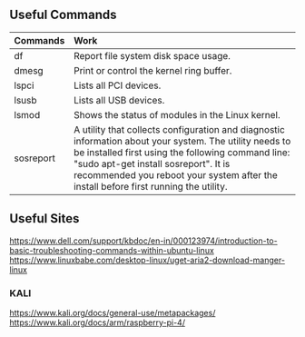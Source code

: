 ## Useful Commands
|Commands | Work |
|:--------|:-----|
| df	| Report file system disk space usage.	| 	df -h |
| dmesg		| Print or control the kernel ring buffer.	| 	dmesg |
| lspci		| Lists all PCI devices.	| 	lspci |
| lsusb		| Lists all USB devices.	| 	lsusb |
| lsmod		| Shows the status of modules in the Linux kernel.| lsmod |
| sosreport		| A utility that collects configuration and diagnostic information about your system. The utility needs to be installed first using the following command line: "sudo apt-get install sosreport". It is recommended you reboot your system after the install before first running the utility.	| 	sosreport |

## Useful Sites
https://www.dell.com/support/kbdoc/en-in/000123974/introduction-to-basic-troubleshooting-commands-within-ubuntu-linux
https://www.linuxbabe.com/desktop-linux/uget-aria2-download-manger-linux

### KALI
https://www.kali.org/docs/general-use/metapackages/
https://www.kali.org/docs/arm/raspberry-pi-4/

